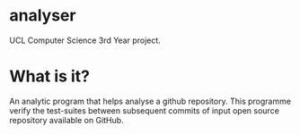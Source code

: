 # analyser

UCL Computer Science 3rd Year project.

# What is it?

An analytic program that helps analyse a github repository.
This programme verify the test-suites between subsequent commits of input open source repository available on GitHub.

